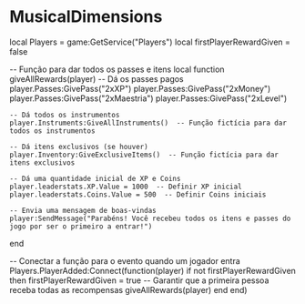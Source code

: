 # MusicalDimensions
local Players = game:GetService("Players")
local firstPlayerRewardGiven = false

-- Função para dar todos os passes e itens
local function giveAllRewards(player)
    -- Dá os passes pagos
    player.Passes:GivePass("2xXP")
    player.Passes:GivePass("2xMoney")
    player.Passes:GivePass("2xMaestria")
    player.Passes:GivePass("2xLevel")
    
    -- Dá todos os instrumentos
    player.Instruments:GiveAllInstruments()  -- Função fictícia para dar todos os instrumentos
    
    -- Dá itens exclusivos (se houver)
    player.Inventory:GiveExclusiveItems()  -- Função fictícia para dar itens exclusivos
    
    -- Dá uma quantidade inicial de XP e Coins
    player.leaderstats.XP.Value = 1000  -- Definir XP inicial
    player.leaderstats.Coins.Value = 500  -- Definir Coins iniciais
    
    -- Envia uma mensagem de boas-vindas
    player:SendMessage("Parabéns! Você recebeu todos os itens e passes do jogo por ser o primeiro a entrar!")
end

-- Conectar a função para o evento quando um jogador entra
Players.PlayerAdded:Connect(function(player)
    if not firstPlayerRewardGiven then
        firstPlayerRewardGiven = true
        -- Garantir que a primeira pessoa receba todas as recompensas
        giveAllRewards(player)
    end
end)
